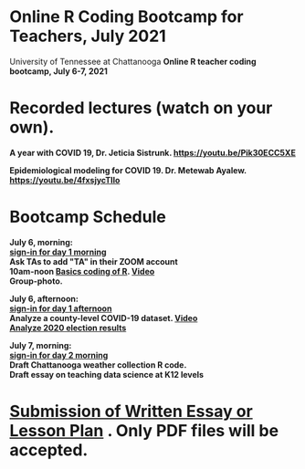 # Online R Coding Bootcamp for Teachers, July 2021
University of Tennessee at Chattanooga <b> 
Online R teacher coding bootcamp, July 6-7, 2021

# Recorded lectures (watch on your own).  
A year with COVID 19, Dr. Jeticia Sistrunk. https://youtu.be/Pik30ECC5XE 

Epidemiological modeling for COVID 19. Dr. Metewab Ayalew. https://youtu.be/4fxsjycTIlo 

# Bootcamp Schedule
  
July 6, morning: <br> 
 [sign-in for day 1 morning](https://forms.gle/WKc8rS2H7jmk2LT79) <br> 
 Ask TAs to add "TA" in their ZOOM account <br> 
 10am-noon [Basics coding of R](https://github.com/hongqin/R-bootcamp-for-teachers-2021July/blob/main/R_covid19_teacher_bootcamp20210706.ipynb).   [ Video](https://youtu.be/iFCQ6plYBCA) <br> 
 Group-photo.

July 6, afternoon: <br> 
  [sign-in for day 1 afternoon](https://forms.gle/gP9zSU6MhhDHNxp29) <br>
  Analyze a county-level COVID-19 dataset. [Video](https://youtu.be/zgKd4Fwb5b0) <br> 
  [Analyze 2020 election results](https://github.com/hongqin/R-bootcamp-for-teachers-2021July/blob/main/simple_stat_election20.ipynb)
  
July 7, morning: <br> 
  [sign-in for day 2 morning](https://forms.gle/Sc3sC4kjGtMxfqj17)<br> 
   Draft Chattanooga weather collection R code. <br> 
   Draft essay on teaching data science at K12 levels <br> 

 
  
  # [Submission of Written Essay or Lesson Plan](https://forms.gle/Gizi4c6wURvVAuSB7) . Only PDF files will be accepted. 
